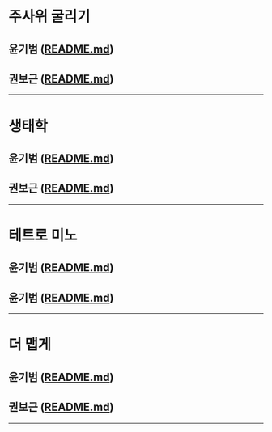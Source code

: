 # 주사위 굴리기
## 윤기범 ([README.md](src/주사위굴리기_윤기범.md))
## 권보근 ([README.md](src/주사위굴리기_권보근.md))
      
<hr>

# 생태학
## 윤기범 ([README.md](src/베스트앨범_윤기범.md))
## 권보근 ([README.md](src/생태학_권보근.md))
<hr>

# 테트로 미노
## 윤기범 ([README.md](src/테트로미노_윤기범.md))
## 윤기범 ([README.md](src/테트로미노_권보근.md))
<hr>

# 더 맵게
## 윤기범 ([README.md](src/더맵게_윤기범.md))
## 권보근 ([README.md](src/더맵게_권보근.md))
<hr>
